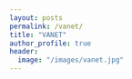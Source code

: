```yaml
---
layout: posts
permalink: /vanet/
title: "VANET"
author_profile: true
header:
  image: "/images/vanet.jpg"
---
```

